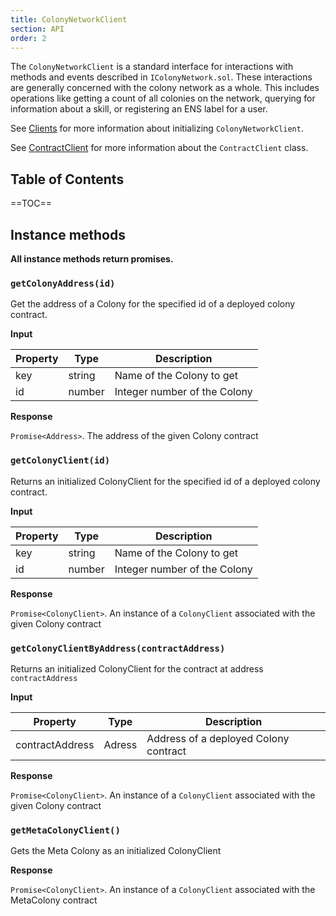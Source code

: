 ```yaml
---
title: ColonyNetworkClient
section: API
order: 2
---
```


The `ColonyNetworkClient` is a standard interface for interactions with methods and events described in `IColonyNetwork.sol`. These interactions are generally concerned with the colony network as a whole. This includes operations like getting a count of all colonies on the network, querying for information about a skill, or registering an ENS label for a user.

See [Clients](/colonyjs/components-clients) for more information about initializing `ColonyNetworkClient`.

See [ContractClient](/colonyjs/api-contractclient) for more information about the `ContractClient` class.

## Table of Contents

==TOC==

## Instance methods

**All instance methods return promises.**

### `getColonyAddress(id)`

Get the address of a Colony for the specified id of a deployed colony contract.

**Input**

|Property|Type|Description|
|---|---|---|
|key|string|Name of the Colony to get|
|id|number|Integer number of the Colony|

**Response**

`Promise<Address>`. The address of the given Colony contract

### `getColonyClient(id)`

Returns an initialized ColonyClient for the specified id of a deployed colony contract.

**Input**

|Property|Type|Description|
|---|---|---|
|key|string|Name of the Colony to get|
|id|number|Integer number of the Colony|

**Response**

`Promise<ColonyClient>`. An instance of a `ColonyClient` associated with the given Colony contract

### `getColonyClientByAddress(contractAddress)`

Returns an initialized ColonyClient for the contract at address `contractAddress`

**Input**

|Property|Type|Description|
|---|---|---|
|contractAddress|Adress|Address of a deployed Colony contract|

**Response**

`Promise<ColonyClient>`. An instance of a `ColonyClient` associated with the given Colony contract

### `getMetaColonyClient()`

Gets the Meta Colony as an initialized ColonyClient

**Response**

`Promise<ColonyClient>`. An instance of a `ColonyClient` associated with the MetaColony contract
